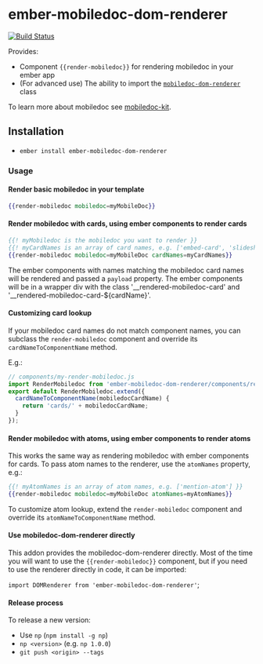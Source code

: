 # ember-mobiledoc-dom-renderer
[![Build Status](https://travis-ci.org/bustlelabs/ember-mobiledoc-dom-renderer.svg?branch=master)](https://travis-ci.org/bustlelabs/ember-mobiledoc-dom-renderer)

Provides:

  * Component `{{render-mobiledoc}}` for rendering mobiledoc in your ember app
  * (For advanced use) The ability to import the [`mobiledoc-dom-renderer`](https://github.com/bustlelabs/mobiledoc-dom-renderer) class
  
To learn more about mobiledoc see [mobiledoc-kit](https://github.com/bustlelabs/mobiledoc-kit).

## Installation

* `ember install ember-mobiledoc-dom-renderer`

### Usage

#### Render basic mobiledoc in your template

```hbs
{{render-mobiledoc mobiledoc=myMobileDoc}}
```

#### Render mobiledoc with cards, using ember components to render cards

```hbs
{{! myMobiledoc is the mobiledoc you want to render }}
{{! myCardNames is an array of card names, e.g. ['embed-card', 'slideshow-card'] }}
{{render-mobiledoc mobiledoc=myMobileDoc cardNames=myCardNames}}
```

The ember components with names matching the mobiledoc card names will be rendered
and passed a `payload` property.
The ember components will be in a wrapper div with the class '__rendered-mobiledoc-card' and '__rendered-mobiledoc-card-${cardName}'.

#### Customizing card lookup

If your mobiledoc card names do not match component names, you can subclass
the `render-mobiledoc` component and override its `cardNameToComponentName` method.

E.g.:

```javascript
// components/my-render-mobiledoc.js
import RenderMobiledoc from 'ember-mobiledoc-dom-renderer/components/render-mobiledoc';
export default RenderMobiledoc.extend({
  cardNameToComponentName(mobiledocCardName) {
    return 'cards/' + mobiledocCardName;
  }
});
```

#### Render mobiledoc with atoms, using ember components to render atoms

This works the same way as rendering mobiledoc with ember components for cards.
To pass atom names to the renderer, use the `atomNames` property, e.g.:
```hbs
{{! myAtomNames is an array of atom names, e.g. ['mention-atom'] }}
{{render-mobiledoc mobiledoc=myMobileDoc atomNames=myAtomNames}}
```

To customize atom lookup, extend the `render-mobiledoc` component and override
its `atomNameToComponentName` method.

#### Use mobiledoc-dom-renderer directly

This addon provides the mobiledoc-dom-renderer directly. Most of the time
you will want to use the `{{render-mobiledoc}}` component, but if you need
to use the renderer directly in code, it can be imported:

`import DOMRenderer from 'ember-mobiledoc-dom-renderer'`;


#### Release process

To release a new version:

  * Use `np` (`npm install -g np`)
  * `np <version>` (e.g. `np 1.0.0`)
  * `git push <origin> --tags`
